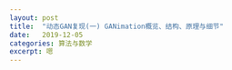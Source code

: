 ```yaml
---
layout: post
title:  "动态GAN复现(一) GANimation概览、结构、原理与细节"
date:   2019-12-05
categories: 算法与数学
excerpt: 嗯
---
```


<div id="page1"></div>
<script>
$("#page1").load("/img/1.html");
</script>